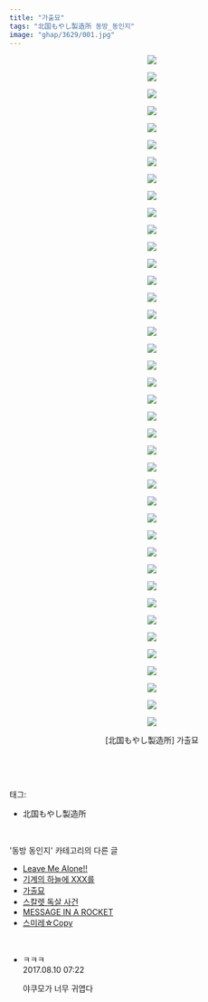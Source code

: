 ```yaml
---
title: "가출묘"
tags: "北国もやし製造所 동방_동인지"
image: "ghap/3629/001.jpg"
---
```

<div class="article">
<p style="text-align: center; clear: none; float: none;"><img src="{{ site.nasurl }}/ghap/3629/001.jpg"/></p>
<p style="text-align: center; clear: none; float: none;"><img src="{{ site.nasurl }}/ghap/3629/002.jpg"/></p>
<p style="text-align: center; clear: none; float: none;"><img src="{{ site.nasurl }}/ghap/3629/003.jpg"/></p>
<p style="text-align: center; clear: none; float: none;"><img src="{{ site.nasurl }}/ghap/3629/004.jpg"/></p>
<p style="text-align: center; clear: none; float: none;"><img src="{{ site.nasurl }}/ghap/3629/005.jpg"/></p>
<p style="text-align: center; clear: none; float: none;"><img src="{{ site.nasurl }}/ghap/3629/006.jpg"/></p>
<p style="text-align: center; clear: none; float: none;"><img src="{{ site.nasurl }}/ghap/3629/007.jpg"/></p>
<p style="text-align: center; clear: none; float: none;"><img src="{{ site.nasurl }}/ghap/3629/008.jpg"/></p>
<p style="text-align: center; clear: none; float: none;"><img src="{{ site.nasurl }}/ghap/3629/009.jpg"/></p>
<p style="text-align: center; clear: none; float: none;"><img src="{{ site.nasurl }}/ghap/3629/010.jpg"/></p>
<p style="text-align: center; clear: none; float: none;"><img src="{{ site.nasurl }}/ghap/3629/011.jpg"/></p>
<p style="text-align: center; clear: none; float: none;"><img src="{{ site.nasurl }}/ghap/3629/012.jpg"/></p>
<p style="text-align: center; clear: none; float: none;"><img src="{{ site.nasurl }}/ghap/3629/013.jpg"/></p>
<p style="text-align: center; clear: none; float: none;"><img src="{{ site.nasurl }}/ghap/3629/014.jpg"/></p>
<p style="text-align: center; clear: none; float: none;"><img src="{{ site.nasurl }}/ghap/3629/015.jpg"/></p>
<p style="text-align: center; clear: none; float: none;"><img src="{{ site.nasurl }}/ghap/3629/016.jpg"/></p>
<p style="text-align: center; clear: none; float: none;"><img src="{{ site.nasurl }}/ghap/3629/017.jpg"/></p>
<p style="text-align: center; clear: none; float: none;"><img src="{{ site.nasurl }}/ghap/3629/018.jpg"/></p>
<p style="text-align: center; clear: none; float: none;"><img src="{{ site.nasurl }}/ghap/3629/019.jpg"/></p>
<p style="text-align: center; clear: none; float: none;"><img src="{{ site.nasurl }}/ghap/3629/020.jpg"/></p>
<p style="text-align: center; clear: none; float: none;"><img src="{{ site.nasurl }}/ghap/3629/021.jpg"/></p>
<p style="text-align: center; clear: none; float: none;"><img src="{{ site.nasurl }}/ghap/3629/022.jpg"/></p>
<p style="text-align: center; clear: none; float: none;"><img src="{{ site.nasurl }}/ghap/3629/023.jpg"/></p>
<p style="text-align: center; clear: none; float: none;"><img src="{{ site.nasurl }}/ghap/3629/024.jpg"/></p>
<p style="text-align: center; clear: none; float: none;"><img src="{{ site.nasurl }}/ghap/3629/025.jpg"/></p>
<p style="text-align: center; clear: none; float: none;"><img src="{{ site.nasurl }}/ghap/3629/026.jpg"/></p>
<p style="text-align: center; clear: none; float: none;"><img src="{{ site.nasurl }}/ghap/3629/027.jpg"/></p>
<p style="text-align: center; clear: none; float: none;"><img src="{{ site.nasurl }}/ghap/3629/028.jpg"/></p>
<p style="text-align: center; clear: none; float: none;"><img src="{{ site.nasurl }}/ghap/3629/029.jpg"/></p>
<p style="text-align: center; clear: none; float: none;"><img src="{{ site.nasurl }}/ghap/3629/030.jpg"/></p>
<p style="text-align: center; clear: none; float: none;"><img src="{{ site.nasurl }}/ghap/3629/031.jpg"/></p>
<p style="text-align: center; clear: none; float: none;"><img src="{{ site.nasurl }}/ghap/3629/032.jpg"/></p>
<p style="text-align: center; clear: none; float: none;"><img src="{{ site.nasurl }}/ghap/3629/033.jpg"/></p>
<p style="text-align: center; clear: none; float: none;"><img src="{{ site.nasurl }}/ghap/3629/034.jpg"/></p>
<p style="text-align: center; clear: none; float: none;"><img src="{{ site.nasurl }}/ghap/3629/035.jpg"/></p>
<p style="text-align: center; clear: none; float: none;"><img src="{{ site.nasurl }}/ghap/3629/036.jpg"/></p>
<p style="text-align: center; clear: none; float: none;"><img src="{{ site.nasurl }}/ghap/3629/037.jpg"/></p>
<p style="text-align: center; clear: none; float: none;"><img src="{{ site.nasurl }}/ghap/3629/038.jpg"/></p>
<p style="text-align: center; clear: none; float: none;"><img src="{{ site.nasurl }}/ghap/3629/039.jpg"/></p>
<p style="text-align: center; clear: none; float: none;"><img src="{{ site.nasurl }}/ghap/3629/040.jpg"/></p>
<p style="text-align: center; clear: none; float: none;">[北国もやし製造所] 가출묘</p>
<p><br/></p>
</div><br/>
<div class="tagTrail">
<p>태그: </p>
<ul>
<li>北国もやし製造所</li>
</ul>
</div><br/>
<div class="another">
<p>'동방 동인지' 카테고리의 다른 글</p>
<ul>
<li><a href="/2017-08-11-ghap_3638">Leave Me Alone!!</a></li>
<li><a href="/2017-08-10-ghap_3630">기계의 하늘에 XXX를</a></li>
<li><a href="/2017-08-10-ghap_3629">가출묘</a></li>
<li><a href="/2017-08-10-ghap_3627">스칼렛 독살 사건</a></li>
<li><a href="/2017-08-04-ghap_3621">MESSAGE IN A ROCKET</a></li>
<li><a href="/2017-08-04-ghap_3620">스미레☆Copy</a></li>
</ul>
</div><br/>
<div class="cb_module cb_fluid">
<div class="cb_wrt cb_profile">
<div class="comment">
<ul>
<li class="cb_thumb_off" id="comment15055788">
<div class="cb_comment_area">
<div class="cb_info_area">
<div class="cb_section">
<span class="cb_nick_name">ㅋㅋㅋ</span>
</div>
<div class="cb_section">
<span class="cb_date">2017.08.10 07:22 </span>
</div>
</div>
<div class="cb_dsc_comment">
<p class="cb_dsc">
											야쿠모가 너무 귀엽다
										</p>
</div>
</div></li>
</ul>
</div>
</div><!-- commentList close -->
</div><br/>
